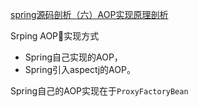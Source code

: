 [spring源码剖析（六）AOP实现原理剖析](https://blog.csdn.net/fighterandknight/article/details/51209822)

Srping AOP实现方式
- Spring自己实现的AOP，
- Spring引入aspectj的AOP。

Spring自己的AOP实现在于`ProxyFactoryBean`
